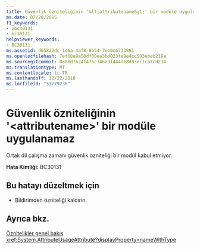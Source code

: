 ```yaml
---
title: Güvenlik özniteliğinin '&lt;attributename&gt;' bir modüle uygulanamaz
ms.date: 07/20/2015
f1_keywords:
- vbc30131
- bc30131
helpviewer_keywords:
- BC30131
ms.assetid: d65822dc-1c6a-4af8-8b54-7eb0c6733091
ms.openlocfilehash: 7ef68a9a58df00ea3bd023fe9e4cc503ebeb219a
ms.sourcegitcommit: 0888d7b24f475c346a3f444de8d83ec1ca7cd234
ms.translationtype: MT
ms.contentlocale: tr-TR
ms.lasthandoff: 12/22/2018
ms.locfileid: "53779236"
---
```

# <a name="security-attribute-ltattributenamegt-cannot-be-applied-to-a-module"></a>Güvenlik özniteliğinin '&lt;attributename&gt;' bir modüle uygulanamaz
Ortak dil çalışma zamanı güvenlik özniteliği bir modül kabul etmiyor.

**Hata Kimliği:** BC30131

## <a name="to-correct-this-error"></a>Bu hatayı düzeltmek için

- Bildirimden özniteliği kaldırın.

## <a name="see-also"></a>Ayrıca bkz.
 [Öznitelikler genel bakış](~/docs/visual-basic/programming-guide/concepts/attributes/index.md)  
 <xref:System.AttributeUsageAttribute?displayProperty=nameWithType>
